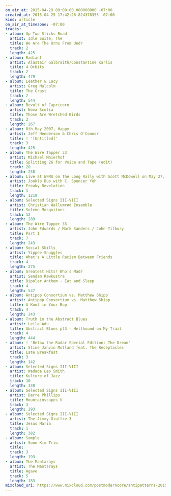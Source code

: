 ```yaml
---
on_air_at: 2015-04-29 09:00:00.000000000 -07:00
created_at: 2015-04-25 17:42:26.824378355 -07:00
kind: article
on_air_at_timezone: -07:00
tracks:
- album: Up Two Sticks Road
  artist: Idle Suite, The
  title: We Are The Urns From Undr
  track: 2
  length: 425
- album: Radiant
  artist: Alastair Galbraith/Constantine Karlis
  title: 4 Orbits
  track: 2
  length: 479
- album: Leather & Lacy
  artist: Greg Malcolm
  title: The Crust
  track: 2
  length: 544
- album: Revolt of Capricorn
  artist: Nova Scotia
  title: Those Are Wretched Birds
  track: 2
  length: 267
- album: 8th May 2007, Happy
  artist: Jeff Henderson & Chris O'Connor
  title: ! '[Untitled]'
  track: 3
  length: 425
- album: The Wire Tapper 33
  artist: Michael Maierhof
  title: Splitting 26 for Voice and Tape (edit)
  track: 20
  length: 238
- album: Live at WFMU on The Long Rally with Scott McDowell on May 27, 2011
  artist: Jooklo Duo with C. Spencer Yeh
  title: Freaky Revelation
  track: 1
  length: 1219
- album: Selected Signs III-VIII
  artist: Christian Wallumrød Ensemble
  title: Solemn Mosquitoes
  track: 12
  length: 289
- album: The Wire Tapper 35
  artist: John Edwards / Mark Sanders / John Tilbury
  title: Part 1
  track: 7
  length: 243
- album: Social Skills
  artist: Yippee Snuggles
  title: What's A Little Racism Between Friends
  track: 4
  length: 275
- album: Greatest Hits! Who's Mad?
  artist: Sendam Rawkustra
  title: Bipolar Anthem - Eat and Sleep
  track: 4
  length: 537
- album: Antipop Consortium vs. Matthew Shipp
  artist: Antipop Consortium vs. Matthew Shipp
  title: A Knot in Your Bop
  track: 4
  length: 243
- album: Truth in the Abstract Blues
  artist: Leila Adu
  title: Abstract Blues pt3 - Hellhound on My Trail
  track: 4
  length: 444
- album: ! 'Below the Radar Special Edition: The Dream'
  artist: Stine Janvin Motland feat. The Receptacles
  title: Late Breakfast
  track: 3
  length: 142
- album: Selected Signs III-VIII
  artist: Wadada Leo Smith
  title: Kulture of Jazz
  track: 10
  length: 338
- album: Selected Signs III-VIII
  artist: Barre Phillips
  title: Mountainscapes V
  track: 3
  length: 293
- album: Selected Signs III-VIII
  artist: The Jimmy Giuffre 3
  title: Jesus Maria
  track: 1
  length: 382
- album: Sample
  artist: Soon Kim Trio
  title: 
  track: 3
  length: 193
- album: The Mantarays
  artist: The Mantarays
  title: Agave
  track: 5
  length: 183
mixcloud_uri: https://www.mixcloud.com/postmoderncore/antipatterns-2015-04-29/
---
```

